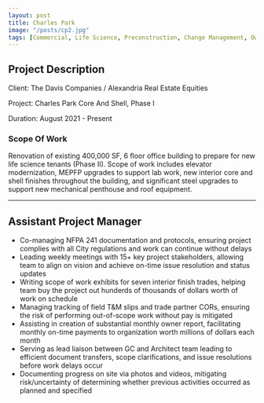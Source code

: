 ```yaml
---
layout: post
title: Charles Park
image: "/posts/cp2.jpg"
tags: [Commercial, Life Science, Preconstruction, Change Management, Owner Reporting]
---
```


## Project Description

Client: The Davis Companies / Alexandria Real Estate Equities

Project: Charles Park Core And Shell, Phase I

Duration: August 2021 - Present

### Scope Of Work

Renovation of existing 400,000 SF, 6 floor office building to prepare for new life science tenants (Phase II). Scope of work includes elevator modernization, MEPFP upgrades to support lab work, new interior core and shell finishes throughout the building, and significant steel upgrades to support new mechanical penthouse and roof equipment.

---

## Assistant Project Manager
- Co-managing NFPA 241 documentation and protocols, ensuring project complies with all City regulations and work can continue without delays
- Leading weekly meetings with 15+ key project stakeholders, allowing team to align on vision and achieve on-time issue resolution and status updates 
- Writing scope of work exhibits for seven interior finish trades, helping team buy the project out hunderds of thousands of dollars worth of work on schedule
- Managing tracking of field T&M slips and trade partner CORs, ensuring the risk of performing out-of-scope work without pay is mitigated
- Assisting in creation of substantial monthly owner report, facilitating monthly on-time payments to organization worth millions of dollars each month
- Serving as lead liaison between GC and Architect team leading to efficient document transfers, scope clarifications, and issue resolutions before work delays occur
- Documenting progress on site via photos and videos, mitigating risk/uncertainty of determining whether previous activities occurred as planned and specified
